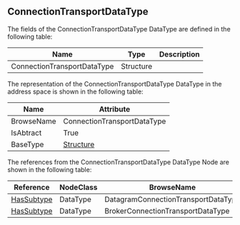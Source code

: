 <!-- datatype -->
## ConnectionTransportDataType
<!-- end of description -->
The fields of the ConnectionTransportDataType DataType are defined in the following table:  

|Name|Type|Description|
|---|---|---|
|ConnectionTransportDataType|Structure||

The representation of the ConnectionTransportDataType DataType in the address space is shown in the following table:  

|Name|Attribute|
|---|---|
|BrowseName|ConnectionTransportDataType|
|IsAbtract|True|
|BaseType|[Structure](../../../Part3/DataTypes/Structure/readme.md)|

The references from the ConnectionTransportDataType DataType Node are shown in the following table:  

|Reference|NodeClass|BrowseName|DataType|TypeDefinition|ModellingRule|
|---|---|---|---|---|---|
|[HasSubtype](../../../Part3/ReferenceTypes/HasSubtype/readme.md)|DataType|DatagramConnectionTransportDataType||||
|[HasSubtype](../../../Part3/ReferenceTypes/HasSubtype/readme.md)|DataType|BrokerConnectionTransportDataType||||

